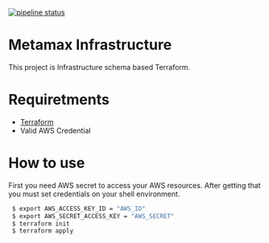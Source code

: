 [![pipeline status](https://gitlab.orema.com.tr/metamax/infra/badges/main/pipeline.svg)](https://gitlab.orema.com.tr/metamax/infra/-/commits/main)
# Metamax Infrastructure

This project is Infrastructure schema based Terraform.

# Requiretments
* [Terraform](https://developer.hashicorp.com/terraform/tutorials/aws-get-started/install-cli)
* Valid AWS Credential


# How to use
First you need AWS secret to access your AWS resources. After getting that you must set credentials on your shell environment.
```sh
 $ export AWS_ACCESS_KEY_ID = "AWS_ID"
 $ export AWS_SECRET_ACCESS_KEY = "AWS_SECRET"
 $ terraform init
 $ terraform apply
```